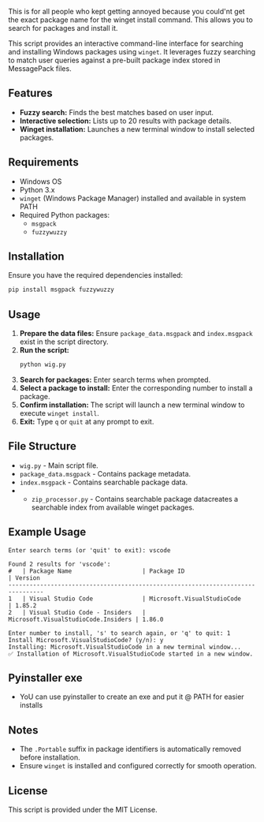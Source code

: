 
This is for all people who kept getting annoyed because you could'nt get the exact package name for the winget install command. This allows you to search for packages and install it.

This script provides an interactive command-line interface for searching and installing Windows packages using `winget`. It leverages fuzzy searching to match user queries against a pre-built package index stored in MessagePack files.

## Features
- **Fuzzy search:** Finds the best matches based on user input.
- **Interactive selection:** Lists up to 20 results with package details.
- **Winget installation:** Launches a new terminal window to install selected packages.

## Requirements
- Windows OS
- Python 3.x
- `winget` (Windows Package Manager) installed and available in system PATH
- Required Python packages:
  - `msgpack`
  - `fuzzywuzzy`

## Installation
Ensure you have the required dependencies installed:
```sh
pip install msgpack fuzzywuzzy
```

## Usage
1. **Prepare the data files:** Ensure `package_data.msgpack` and `index.msgpack` exist in the script directory.
2. **Run the script:**
   ```sh
   python wig.py
   ```
3. **Search for packages:** Enter search terms when prompted.
4. **Select a package to install:** Enter the corresponding number to install a package.
5. **Confirm installation:** The script will launch a new terminal window to execute `winget install`.
6. **Exit:** Type `q` or `quit` at any prompt to exit.

## File Structure
- `wig.py` - Main script file.
- `package_data.msgpack` - Contains package metadata.
- `index.msgpack` - Contains searchable package data.
- - `zip_processor.py` - Contains searchable package datacreates a searchable index from available winget packages.
  
## Example Usage
```
Enter search terms (or 'quit' to exit): vscode

Found 2 results for 'vscode':
#   | Package Name                    | Package ID                     | Version         
--------------------------------------------------------------------------------
1   | Visual Studio Code              | Microsoft.VisualStudioCode      | 1.85.2          
2   | Visual Studio Code - Insiders   | Microsoft.VisualStudioCode.Insiders | 1.86.0

Enter number to install, 's' to search again, or 'q' to quit: 1
Install Microsoft.VisualStudioCode? (y/n): y
Installing: Microsoft.VisualStudioCode in a new terminal window...
✅ Installation of Microsoft.VisualStudioCode started in a new window.
```
## Pyinstaller exe
- YoU can use pyinstaller to create an exe and put it @ PATH for easier installs

## Notes
- The `.Portable` suffix in package identifiers is automatically removed before installation.
- Ensure `winget` is installed and configured correctly for smooth operation.

## License
This script is provided under the MIT License.

